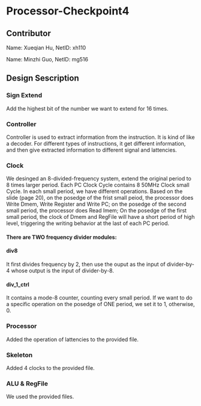 # Processor-Checkpoint4
## Contributor
Name: Xueqian Hu, NetID: xh110

Name: Minzhi Guo, NetID: mg516
## Design Sescription
### Sign Extend
Add the highest bit of the number we want to extend for 16 times.
### Controller
Controller is used to extract information from the instruction. It is kind of like a decoder. For different types of instructions, it get different information, and then give extracted information to different signal and lattencies.
### Clock
We desinged an 8-divided-frequency system, extend the original period to 8 times larger period. Each PC Clock Cycle contains 8 50MHz Clock small Cycle. In each small period, we have different operations. Based on the slide (page 20), on the posedge of the frist small peiod, the processor does Write Dmem, Write Register and Write PC; on the posedge of the second small period, the processor does Read Imem; On the posedge of the first small period, the clock of Dmem and RegFile will have a short period of high level, triggering the writing behavior at the last of each PC period. 
#### There are TWO frequency divider modules:
#### div8
It first divides frequency by 2, then use the ouput as the input of divider-by-4 whose output is the input of divider-by-8.
#### div_1_ctrl
It contains a mode-8 counter, counting every small period. If we want to do a specific operation on the posedge of ONE period, we set it to 1, otherwise, 0.
### Processor
Added the operation of lattencies to the provided file.
### Skeleton
Added 4 clocks to the provided file.
### ALU & RegFile
We used the provided files.
